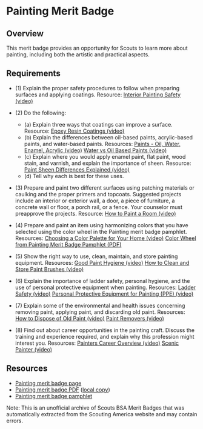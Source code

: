 

# Painting Merit Badge


## Overview



This merit badge provides an opportunity for Scouts to learn more about painting, including both the artistic and practical aspects.

## Requirements

* (1) Explain the proper safety procedures to follow when preparing surfaces and applying coatings. Resource:  [Interior Painting Safety (video)](https://www.youtube.com/watch?v=4vpr3e_erug)
* (2) Do the following:
    * (a) Explain three ways that coatings can improve a surface. Resource: [Epoxy Resin Coatings (video)](https://www.youtube.com/watch?v=A-ERekKoohI)
    * (b) Explain the differences between oil-based paints, acrylic-based paints, and water-based paints. Resources: [Paints - Oil, Water, Enamel, Acrylic (video)](https://www.youtube.com/watch?v=jEyTpUfbrYA) [Water vs Oil Based Paints (video)](https://www.youtube.com/watch?v=T99OFHCLF4s)
    * (c) Explain where you would apply enamel paint, flat paint, wood stain, and varnish, and explain the importance of sheen. Resource: [Paint Sheen Differences Explained (video)](https://www.youtube.com/watch?v=DyKh80Yt9k0)
    * (d) Tell why each is best for these uses.


* (3) Prepare and paint two different surfaces using patching materials or caulking and the proper primers and topcoats. Suggested projects  include an interior or exterior wall, a door, a piece of furniture, a concrete wall or floor, a porch rail, or a fence. Your counselor must preapprove the projects. Resource:  [How to Paint a Room (video)](https://www.youtube.com/watch?v=CRXCB_3gLok)
* (4) Prepare and paint an item using harmonizing colors that you have selected using the color wheel in the Painting merit badge pamphlet. Resources:  [Choosing a Color Palette for Your Home (video)](https://www.youtube.com/watch?v=K75ynD7aAeg)  [Color Wheel from Painting Merit Badge Pamphlet (PDF)](https://filestore.scouting.org/filestore/Merit_Badge_ReqandRes/Requirement%20Resources/Painting/Painting_Color%20Wheet%20from%202025%20MBP.pdf)
* (5) Show the right way to use, clean, maintain, and store painting equipment. Resources:  [Good Paint Hygiene (video)](https://www.youtube.com/watch?v=C_bY5_mOTcY)  [How to Clean and Store Paint Brushes (video)](https://www.youtube.com/watch?v=u6_e5YXgviY)
* (6) Explain the importance of ladder safety, personal hygiene, and the use of personal protective equipment when painting. Resources:  [Ladder Safety (video)](https://www.youtube.com/watch?v=b7ArZilnnTE)  [Personal Protective Equipment for Painting (PPE) (video)](https://www.youtube.com/watch?v=67G06bhuxPA)
* (7) Explain some of the environmental and health issues concerning removing paint, applying paint, and discarding old paint. Resources:  [How to Dispose of Old Paint (video)](https://www.youtube.com/watch?v=7YKuwlGgWpc)  [Paint Removers (video)](https://www.youtube.com/watch?v=8lG6dAZE52k)
* (8) Find out about career opportunities in the painting craft. Discuss the training and experience required, and explain why this profession might interest you. Resources:  [Painters Career Overview (video)](https://www.youtube.com/watch?v=5glRwgnb5gk)  [Scenic Painter (video)](https://www.youtube.com/watch?v=mWjbRoAId_4)


## Resources

- [Painting merit badge page](https://www.scouting.org/merit-badges/painting/)
- [Painting merit badge PDF](https://filestore.scouting.org/filestore/Merit_Badge_ReqandRes/Pamphlets/Painting_2025.pdf) ([local copy](files/painting-merit-badge.pdf))
- [Painting merit badge pamphlet](https://www.scoutshop.org/painting-merit-badge-pamphlet-650872.html)

Note: This is an unofficial archive of Scouts BSA Merit Badges that was automatically extracted from the Scouting America website and may contain errors.